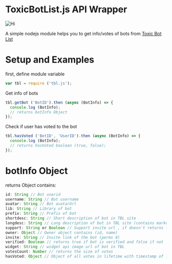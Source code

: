# ToxicBotList.js API Wrapper
![Hi](https://nodei.co/npm/tbl.js.png?downloads=true&stars=true)

A simple nodejs module helps you to get info/votes of bots from [Toxic Bot List](https://www.toxic-bot-list.ml)
# Setup and Examples
first, define module variable
```js
var tbl = require ('tbl.js');
```
Get info of bots
```js
tbl.getBot ('BotID').then (async (BotInfo) => {
  console.log (BotInfo);
  // returns botInfo Object
});
```
Check if user has voted to the bot
```js
tbl.hasVoted ('BotID', 'UserID').then (async (BotInfo) => {
  console.log (BotInfo);
  // returns hasVoted boolean (true, false);
});
```
# botInfo Object
returns Object contains: 
```js
id: String // Bot userid
username: String // Bot username
avatar: String // Bot avatarUrl
lib: String // Library of bot
prefix: String // Prefix of bot
shortdesc: String // Short description of bot in TBL site
longdesc: String // Long description of bot in TBL site (contains markdown & html)
support: String or Boolean // Support invite url , if doesn't returns false
owner: Object // Owner object contains (id, name)
invite: String // Invite link of the bot (perms 8)
verified: Boolean // returns true if bot is verified and false if not
widget: String // widget api image url of bot in TBL
votesCount: Number // returns the size of votes
hasVoted: Object // Object of all votes in lifetime with timestamp of it
```
